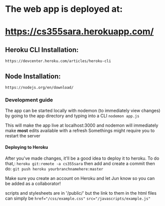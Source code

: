 # The web app is deployed at:
# https://cs355sara.herokuapp.com/

## Heroku CLI Installation:
```https://devcenter.heroku.com/articles/heroku-cli```

## Node Installation:
```https://nodejs.org/en/download/```

### Development guide
The app can be started locally with nodemon (to immediately view changes) by going to the app directory and typing into a CLI
```nodemon app.js```

This will make the app live at localhost:3000 and nodemon will immediately make **most** edits available with a refresh
Somethings might require you to restart the server

#### Deploying to Heroku
After you've made changes, it'll be a good idea to deploy it to heroku.
To do that,:
```heroku git:remote -a cs355sara```
then add and create a commit then do:
```git push heroku yourbranchnamehere:master```

Make sure you create an account on Heroku and let Jun know so you can be added as a collaborator!


scripts and stylesheets are in '/public/' but the link to them in the html files can simply be 
```href="/css/example.css"```
```src="/javascripts/example.js"```


